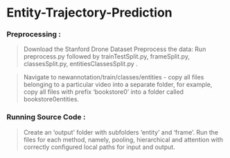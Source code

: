 # Entity-Trajectory-Prediction

### **Preprocessing :**

>Download the Stanford Drone Dataset
>Preprocess the data: Run preprocess.py followed by trainTestSplit.py, frameSplit.py, classesSplit.py, entitiesClassesSplit.py .

>Navigate to newannotation/train/classes/entities - copy all files belonging to a particular video into a separate folder, for example, copy all files with prefix ‘bookstore0’ into a folder called bookstore0entities.

### **Running Source Code :**

>Create an ‘output’ folder with subfolders ‘entity’ and ‘frame’.
>Run the files for each method, namely, pooling, hierarchical and attention with correctly configured local paths for input and output.
